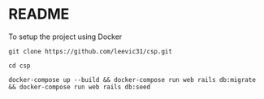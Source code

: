 # README

To setup the project using Docker

```
git clone https://github.com/leevic31/csp.git

cd csp

docker-compose up --build && docker-compose run web rails db:migrate && docker-compose run web rails db:seed
```